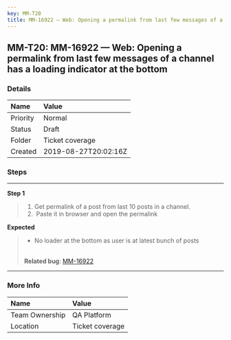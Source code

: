 ```yaml
---
key: MM-T20
title: MM-16922 — Web: Opening a permalink from last few messages of a channel has a loading indicator at the bottom
---
```


## MM-T20: MM-16922 — Web: Opening a permalink from last few messages of a channel has a loading indicator at the bottom

### Details

| Name     | Value                |
| :------- | :------------------- |
| Priority | Normal               |
| Status   | Draft                |
| Folder   | Ticket coverage      |
| Created  | 2019-08-27T20:02:16Z |

### Steps

<hr/>

**Step 1**

> <article><ol><li>Get permalink of a post from last 10 posts in a channel.</li><li>&nbsp;Paste it in browser and open the permalink</li></ol></article>

**Expected**

> <article><ul><li>No loader at the bottom as user is at latest bunch of posts</li></ul><br><strong>Related bug</strong>: <a href="https://mattermost.atlassian.net/browse/MM-16922" rel="noopener noreferrer" target="_blank">MM-16922</a></article>

<hr/>

### More Info

| Name           | Value           |
| :------------- | :-------------- |
| Team Ownership | QA Platform     |
| Location       | Ticket coverage |

